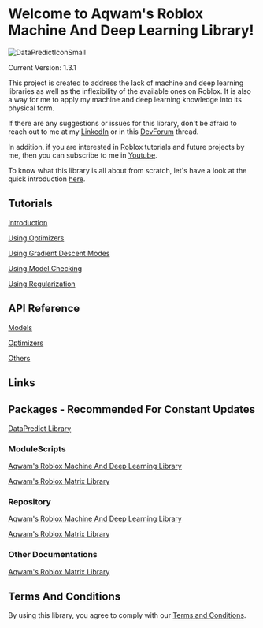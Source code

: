 # Welcome to Aqwam's Roblox Machine And Deep Learning Library!

![DataPredictIconSmall](https://user-images.githubusercontent.com/67371914/223632639-dea075fe-9dce-430c-af82-2fb0fbeb43d3.png)

Current Version: 1.3.1

This project is created to address the lack of machine and deep learning libraries as well as the inflexibility of the available ones on Roblox. It is also a way for me to apply my machine and deep learning knowledge into its physical form.

If there are any suggestions or issues for this library, don't be afraid to reach out to me at my [LinkedIn](https://www.linkedin.com/in/aqwam-harish-aiman/) or in this [DevForum](https://devforum.roblox.com/t/beta-mdll-machine-and-deep-learning-library-includes-optimizers-retrainable-models-and-more/2196446?u=myoriginsworkshop) thread.

In addition, if you are interested in Roblox tutorials and future projects by me, then you can subscribe to me in [Youtube](https://www.youtube.com/channel/UCUrwoxv5dufEmbGsxyEUPZw).

To know what this library is all about from scratch, let's have a look at the quick introduction [here](QuickIntroduction.md).

## Tutorials

[Introduction](Overview/Introduction.md)

[Using Optimizers](Overview/UsingOptimizers.md)

[Using Gradient Descent Modes](Overview/UsingGradientDescentModes.md)

[Using Model Checking](Overview/UsingModelChecking.md)

[Using Regularization](Overview/UsingRegularization.md)

## API Reference

[Models](API/Models.md)

[Optimizers](API/Optimizers.md)

[Others](API/Others.md)

## Links

## Packages - Recommended For Constant Updates

[DataPredict Library](https://www.roblox.com/library/12727977273/DataPredict-Library)

### ModuleScripts

[Aqwam's Roblox Machine And Deep Learning Library](https://create.roblox.com/marketplace/asset/12591886004/Aqwams-Roblox-Machine-And-Deep-Learning-Library)

[Aqwam's Roblox Matrix Library](https://www.roblox.com/library/12256162800/Aqwams-Roblox-Matrix-Library)

### Repository

[Aqwam's Roblox Machine And Deep Learning Library](https://github.com/AqwamCreates/Aqwam-Roblox-Machine-And-Deep-Learning-Library)

[Aqwam's Roblox Matrix Library](https://github.com/AqwamCreates/Aqwam-Roblox-Matrix-Library)

### Other Documentations

[Aqwam's Roblox Matrix Library](https://robloxmatrixl.substack.com/p/directory)

## Terms And Conditions

By using this library, you agree to comply with our [Terms and Conditions](TermsAndConditions.md).
